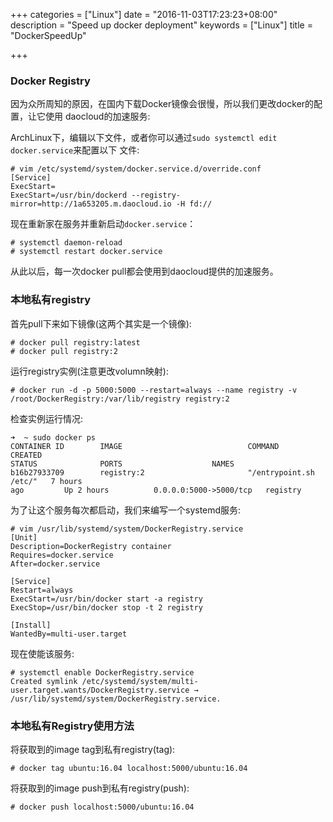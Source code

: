 +++
categories = ["Linux"]
date = "2016-11-03T17:23:23+08:00"
description = "Speed up docker deployment"
keywords = ["Linux"]
title = "DockerSpeedUp"

+++
### Docker Registry
因为众所周知的原因，在国内下载Docker镜像会很慢，所以我们更改docker的配置，让它使用
daocloud的加速服务:    

ArchLinux下，编辑以下文件，或者你可以通过`sudo systemctl edit docker.service`来配置以下
文件:    

```
# vim /etc/systemd/system/docker.service.d/override.conf 
[Service]
ExecStart=
ExecStart=/usr/bin/dockerd --registry-mirror=http://1a653205.m.daocloud.io -H fd://
```
现在重新家在服务并重新启动`docker.service`：    

```
# systemctl daemon-reload
# systemctl restart docker.service
```
从此以后，每一次docker pull都会使用到daocloud提供的加速服务。    

### 本地私有registry
首先pull下来如下镜像(这两个其实是一个镜像):    

```
# docker pull registry:latest
# docker pull registry:2
```
运行registry实例(注意更改volumn映射):    

```
# docker run -d -p 5000:5000 --restart=always --name registry -v
/root/DockerRegistry:/var/lib/registry registry:2
```
检查实例运行情况:    

```
➜  ~ sudo docker ps
CONTAINER ID        IMAGE                            COMMAND                  CREATED
STATUS              PORTS                    NAMES
b16b27933709        registry:2                       "/entrypoint.sh /etc/"   7 hours
ago         Up 2 hours          0.0.0.0:5000->5000/tcp   registry
```
为了让这个服务每次都启动，我们来编写一个systemd服务:    

```
# vim /usr/lib/systemd/system/DockerRegistry.service 
[Unit]
Description=DockerRegistry container
Requires=docker.service
After=docker.service

[Service]
Restart=always
ExecStart=/usr/bin/docker start -a registry
ExecStop=/usr/bin/docker stop -t 2 registry

[Install]
WantedBy=multi-user.target
```
现在使能该服务:    

```
# systemctl enable DockerRegistry.service
Created symlink /etc/systemd/system/multi-user.target.wants/DockerRegistry.service →
/usr/lib/systemd/system/DockerRegistry.service.
```
### 本地私有Registry使用方法
将获取到的image tag到私有registry(tag):   

```
# docker tag ubuntu:16.04 localhost:5000/ubuntu:16.04
```
将获取到的image push到私有registry(push):    

```
# docker push localhost:5000/ubuntu:16.04
```

